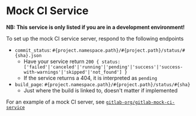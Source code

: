 # Mock CI Service

**NB: This service is only listed if you are in a development environment!**

To set up the mock CI service server, respond to the following endpoints

- `commit_status`: `#{project.namespace.path}/#{project.path}/status/#{sha}.json`
   - Have your service return `200 { status: ['failed'|'canceled'|'running'|'pending'|'success'|'success-with-warnings'|'skipped'|'not_found'] }`
   - If the service returns a 404, it is interpreted as `pending`
- `build_page`: `#{project.namespace.path}/#{project.path}/status/#{sha}`
   - Just where the build is linked to, doesn't matter if implemented

For an example of a mock CI server, see [`gitlab-org/gitlab-mock-ci-service`](https://gitlab.com/gitlab-org/gitlab-mock-ci-service)
